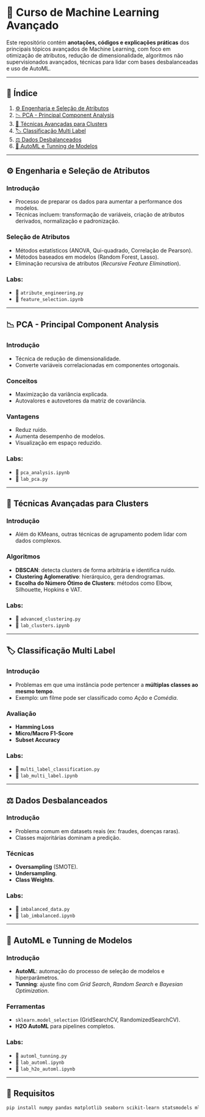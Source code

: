 
# 🤖 Curso de Machine Learning Avançado

Este repositório contém **anotações, códigos e explicações práticas** dos principais tópicos avançados de Machine Learning, com foco em otimização de atributos, redução de dimensionalidade, algoritmos não supervisionados avançados, técnicas para lidar com bases desbalanceadas e uso de AutoML.

---

## 📘 Índice

1. [⚙️ Engenharia e Seleção de Atributos](#️-engenharia-e-seleção-de-atributos)  
2. [📉 PCA - Principal Component Analysis](#-pca---principal-component-analysis)  
3. [🔬 Técnicas Avançadas para Clusters](#-técnicas-avançadas-para-clusters)  
4. [🏷️ Classificação Multi Label](#️-classificação-multi-label)  
5. [⚖️ Dados Desbalanceados](#️-dados-desbalanceados)  
6. [🤖 AutoML e Tunning de Modelos](#-automl-e-tunning-de-modelos)  

---

## ⚙️ Engenharia e Seleção de Atributos

### Introdução
- Processo de preparar os dados para aumentar a performance dos modelos.  
- Técnicas incluem: transformação de variáveis, criação de atributos derivados, normalização e padronização.

### Seleção de Atributos
- Métodos estatísticos (ANOVA, Qui-quadrado, Correlação de Pearson).
- Métodos baseados em modelos (Random Forest, Lasso).
- Eliminação recursiva de atributos (*Recursive Feature Elimination*).

### Labs:
- 📎 `atribute_engineering.py`  
- 📎 `feature_selection.ipynb`  

---

## 📉 PCA - Principal Component Analysis

### Introdução
- Técnica de redução de dimensionalidade.
- Converte variáveis correlacionadas em componentes ortogonais.

### Conceitos
- Maximização da variância explicada.
- Autovalores e autovetores da matriz de covariância.

### Vantagens
- Reduz ruído.
- Aumenta desempenho de modelos.
- Visualização em espaço reduzido.

### Labs:
- 📎 `pca_analysis.ipynb`  
- 📎 `lab_pca.py`

---

## 🔬 Técnicas Avançadas para Clusters

### Introdução
- Além do KMeans, outras técnicas de agrupamento podem lidar com dados complexos.

### Algoritmos
- **DBSCAN**: detecta clusters de forma arbitrária e identifica ruído.  
- **Clustering Aglomerativo**: hierárquico, gera dendrogramas.  
- **Escolha do Número Ótimo de Clusters**: métodos como Elbow, Silhouette, Hopkins e VAT.  

### Labs:
- 📎 `advanced_clustering.py`  
- 📎 `lab_clusters.ipynb`  

---

## 🏷️ Classificação Multi Label

### Introdução
- Problemas em que uma instância pode pertencer a **múltiplas classes ao mesmo tempo**.  
- Exemplo: um filme pode ser classificado como *Ação* e *Comédia*.

### Avaliação
- **Hamming Loss**  
- **Micro/Macro F1-Score**  
- **Subset Accuracy**

### Labs:
- 📎 `multi_label_classification.py`  
- 📎 `lab_multi_label.ipynb`  

---

## ⚖️ Dados Desbalanceados

### Introdução
- Problema comum em datasets reais (ex: fraudes, doenças raras).  
- Classes majoritárias dominam a predição.

### Técnicas
- **Oversampling** (SMOTE).  
- **Undersampling**.  
- **Class Weights**.  

### Labs:
- 📎 `imbalanced_data.py`  
- 📎 `lab_imbalanced.ipynb`  

---

## 🤖 AutoML e Tunning de Modelos

### Introdução
- **AutoML**: automação do processo de seleção de modelos e hiperparâmetros.  
- **Tunning**: ajuste fino com *Grid Search*, *Random Search* e *Bayesian Optimization*.  

### Ferramentas
- `sklearn.model_selection` (GridSearchCV, RandomizedSearchCV).  
- **H2O AutoML** para pipelines completos.  

### Labs:
- 📎 `automl_tunning.py`  
- 📎 `lab_automl.ipynb`  
- 📎 `lab_h2o_automl.ipynb`  

---

## 📂 Requisitos

```bash
pip install numpy pandas matplotlib seaborn scikit-learn statsmodels mlxtend imbalanced-learn h2o
```

